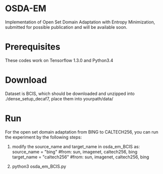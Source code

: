 # OSDA-EM
Implementation of Open Set Domain Adaptation with Entropy Minimization, 
submitted for possible publication and will be available soon.

# Prerequisites
These codes work on Tensorflow 1.3.0 and Python3.4

# Download
Dataset is BCIS, which should be downloaded and unzipped into ./dense_setup_decaf7,  place them into yourpath/data/

# Run
For the open set domain adaptation from BING to CALTECH256, you can run the experiment by the following steps:
1) modify the source_name and target_name in osda_em_BCIS as:
   source_name = "bing"         #from: sun, imagenet, caltech256, bing
   target_name = "caltech256"  #from: sun, imagenet, caltech256, bing
   
2) python3  osda_em_BCIS.py

